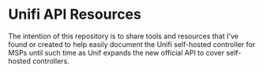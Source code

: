 # Unifi API Resources

The intention of this repository is to share tools and resources that I've found or created to help easily document the Unifi self-hosted controller for MSPs until such time as Unif expands the new official API to cover self-hosted controllers.